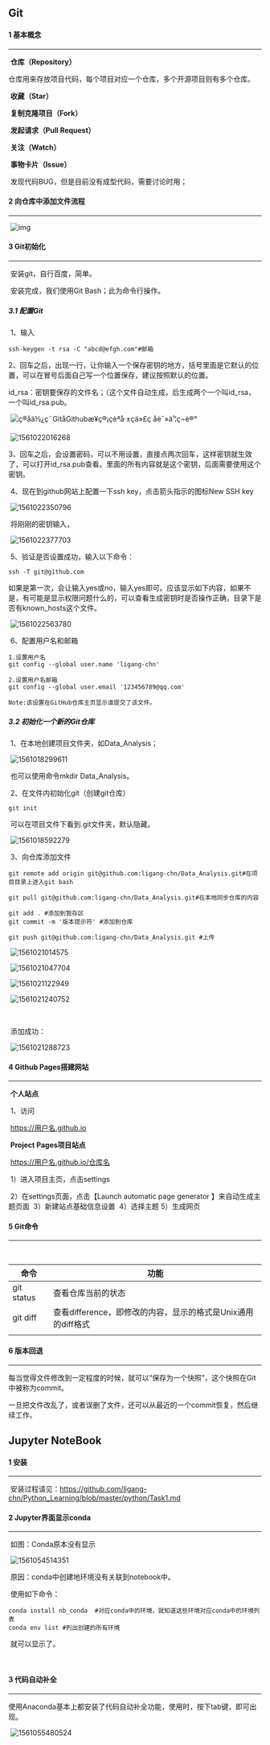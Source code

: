 ## Git

#### 1 基本概念

------------------------------------

​		**仓库（Repository）**

​		仓库用来存放项目代码，每个项目对应一个仓库，多个开源项目则有多个仓库。

​		**收藏（Star）**

​		**复制克隆项目（Fork）**

​		**发起请求（Pull Request）**

​		**关注（Watch）**

​		**事物卡片（Issue）**

​		发现代码BUG，但是目前没有成型代码，需要讨论时用；



#### 2 向仓库中添加文件流程

------------------

​		![img](file:///C:/Users/ligang/AppData/Local/Packages/oice_16_974fa576_32c1d314_1013/AC/Temp/msohtmlclip1/01/clip_image002.jpg)



#### 3 Git初始化

------------

​		安装git，自行百度，简单。

​		安装完成，我们使用Git Bash；此为命令行操作。

##### 3.1 配置Git

​		1、输入

```
ssh-keygen -t rsa -C "abcd@efgh.com"#邮箱
```

​		2、回车之后，出现一行，让你输入一个保存密钥的地方，括号里面是它默认的位置，可以在冒号后面自己写一个位置保存，建议按照默认的位置。

​		id_rsa：密钥要保存的文件名；（这个文件自动生成，后生成两个一个叫id_rsa，一个叫id_rsa.pub。

​		![ç®åä½¿ç¨GitåGithubæ¥ç®¡çèªå·±çä»£ç åè¯»ä¹¦ç¬è®°](http://static.open-open.com/lib/uploadImg/20150213/20150213144909_108.jpg)

​		![1561022016268](assets/1561022016268.png)

​		3、回车之后，会设置密码，可以不用设置，直接点两次回车，这样密钥就生效了，可以打开id_rsa.pub查看。里面的所有内容就是这个密钥，后面需要使用这个密钥。

​		4、现在到github网站上配置一下ssh key，点击箭头指示的图标New SSH key

​		![1561022350796](assets/1561022350796.png)

​		将刚刚的密钥输入，

​		![1561022377703](assets/1561022377703.png)

​		5、验证是否设置成功，输入以下命令：

```
ssh -T git@github.com
```

​		如果是第一次，会让输入yes或no，输入yes即可。应该显示如下内容，如果不是，有可能是显示权限问题什么的，可以查看生成密钥时是否操作正确，目录下是否有known_hosts这个文件。

​		![1561022563780](assets/1561022563780.png)

​		6、配置用户名和邮箱

```
1.设置用户名
git config --global user.name 'ligang-chn'

2.设置用户名邮箱
git config --global user.email '123456789@qq.com'

Note:该设置在GitHub仓库主页显示谁提交了该文件。
```

##### 3.2  初始化一个新的Git仓库

​		1、在本地创建项目文件夹，如Data_Analysis；

​		![1561018299611](assets/1561018299611.png)

​		也可以使用命令mkdir Data_Analysis。

​		2、在文件内初始化git（创建git仓库）

```
git init
```

​		可以在项目文件下看到.git文件夹，默认隐藏。

​		![1561018592279](assets/1561018592279.png)

​		3、向仓库添加文件

```
git remote add origin git@github.com:ligang-chn/Data_Analysis.git#在项目目录上进入git bash

git pull git@github.com:ligang-chn/Data_Analysis.git#在本地同步仓库的内容

git add . #添加到暂存区
git commit -m '版本提示符' #添加到仓库

git push git@github.com:ligang-chn/Data_Analysis.git #上传
```

​		![1561021014575](assets/1561021014575.png)

​		![1561021047704](assets/1561021047704.png)

​		![1561021122949](assets/1561021122949.png)

​		![1561021240752](assets/1561021240752.png)

​		

​		添加成功：

​		![1561021288723](assets/1561021288723.png)



#### 4 Github Pages搭建网站

------

​		**个人站点**

​		1、访问

​		https://用户名.github.io



​		**Project Pages项目站点**

​		https://用户名.github.io/仓库名

​		1）进入项目主页，点击settings

​		2）在settings页面，点击【Launch automatic page generator 】来自动生成主题页面
​		3）新建站点基础信息设置
​		4）选择主题
​		5）生成网页	



#### 5 Git命令

------------

​		

| 命令       | 功能                                                         |
| ---------- | ------------------------------------------------------------ |
| git status | 查看仓库当前的状态                                           |
| git diff   | 查看difference，即修改的内容，显示的格式是Unix通用的diff格式 |
|            |                                                              |



#### 6 版本回退

------------

​		每当觉得文件修改到一定程度的时候，就可以“保存为一个快照”，这个快照在Git中被称为commit。

​		一旦把文件改乱了，或者误删了文件，还可以从最近的一个commit恢复，然后继续工作。











## Jupyter NoteBook

#### 1 安装

------------

​		安装过程请见：<https://github.com/ligang-chn/Python_Learning/blob/master/python/Task1.md>



#### 2 Jupyter界面显示conda

------------------

​		如图：Conda原本没有显示

​		![1561054514351](assets/1561054514351.png)



​		原因：conda中创建地环境没有关联到notebook中。

​		使用如下命令：

```
conda install nb_conda  #对应conda中的环境，就知道这些环境对应conda中的环境列表
conda env list #列出创建的所有环境
```

​		就可以显示了。

​		

#### 3 代码自动补全

------------

​		使用Anaconda基本上都安装了代码自动补全功能，使用时，按下tab键，即可出现。

​		![1561055480524](assets/1561055480524.png)

